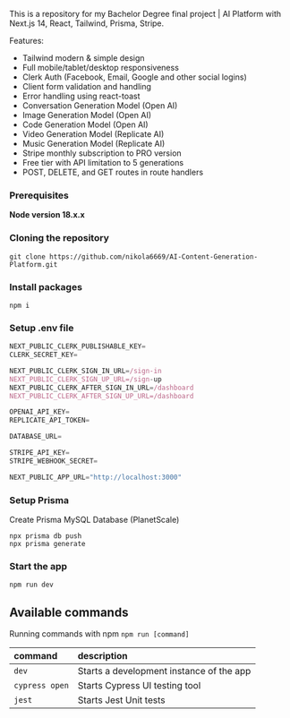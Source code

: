 This is a repository for my Bachelor Degree final project | AI Platform with Next.js 14, React, Tailwind, Prisma, Stripe.

Features:

- Tailwind modern & simple design
- Full mobile/tablet/desktop responsiveness
- Clerk Auth (Facebook, Email, Google and other social logins)
- Client form validation and handling
- Error handling using react-toast
- Conversation Generation Model (Open AI)
- Image Generation Model (Open AI)
- Code Generation Model (Open AI)
- Video Generation Model (Replicate AI)
- Music Generation Model (Replicate AI)
- Stripe monthly subscription to PRO version
- Free tier with API limitation to 5 generations
- POST, DELETE, and GET routes in route handlers

### Prerequisites

**Node version 18.x.x**

### Cloning the repository

```shell
git clone https://github.com/nikola6669/AI-Content-Generation-Platform.git
```

### Install packages

```shell
npm i
```

### Setup .env file

```js
NEXT_PUBLIC_CLERK_PUBLISHABLE_KEY=
CLERK_SECRET_KEY=

NEXT_PUBLIC_CLERK_SIGN_IN_URL=/sign-in
NEXT_PUBLIC_CLERK_SIGN_UP_URL=/sign-up
NEXT_PUBLIC_CLERK_AFTER_SIGN_IN_URL=/dashboard
NEXT_PUBLIC_CLERK_AFTER_SIGN_UP_URL=/dashboard

OPENAI_API_KEY=
REPLICATE_API_TOKEN=

DATABASE_URL=

STRIPE_API_KEY=
STRIPE_WEBHOOK_SECRET=

NEXT_PUBLIC_APP_URL="http://localhost:3000"
```

### Setup Prisma

Create Prisma MySQL Database (PlanetScale)

```shell
npx prisma db push
npx prisma generate

```

### Start the app

```shell
npm run dev
```

## Available commands

Running commands with npm `npm run [command]`

| command        | description                              |
| :------------- | :--------------------------------------- |
| `dev`          | Starts a development instance of the app |
| `cypress open` | Starts Cypress UI testing tool           |
| `jest`         | Starts Jest Unit tests                   |
